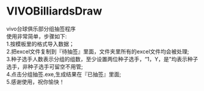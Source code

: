 # VIVOBilliardsDraw
vivo台球俱乐部分组抽签程序  
使用非常简单，步骤如下:  
1.按模板里的格式导入数据；  
2.把excel文件复制到『待抽签』里面，文件夹里所有的excel文件均会被处理;  
3.种子选手人数表示分组的组数，至少设置两位种子选手，“1，Y，是”均表示种子选手，非种子选手可留空不用管;  
4.点击分组抽签.exe,生成结果在『已抽签』里面;  
5.感谢使用，祝你愉快！ 
